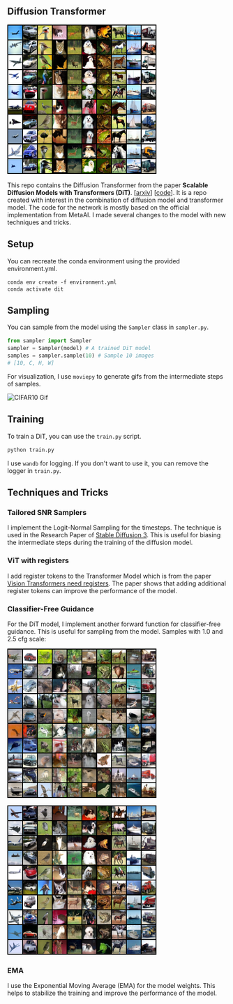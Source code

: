 ## Diffusion Transformer

![DiT CIFAR10 Samples](assets/step199999_cfg5.0_ema.png)

This repo contains the Diffusion Transformer from the paper **Scalable Diffusion Models with Transformers (DiT)**. [[arxiv](https://arxiv.org/abs/2212.09748)] [[code](https://github.com/facebookresearch/DiT)]. It is a repo created with interest in the combination of diffusion model and transformer model. The code for the network is mostly based on the official implementation from MetaAI. I made several changes to the model with new techniques and tricks.

## Setup
You can recreate the conda environment using the provided environment.yml.
```
conda env create -f environment.yml
conda activate dit
```

## Sampling
You can sample from the model using the `Sampler` class in `sampler.py`.
```python
from sampler import Sampler
sampler = Sampler(model) # A trained DiT model
samples = sampler.sample(10) # Sample 10 images
# [10, C, H, W]
```
For visualization, I use `moviepy` to generate gifs from the intermediate steps of samples.

![CIFAR10 Gif](assets/step199999_cfg5.0_ema.gif)

## Training
To train a DiT, you can use the `train.py` script.
```bash
python train.py
```
I use `wandb` for logging. If you don't want to use it, you can remove the logger in `train.py`.


## Techniques and Tricks
### Tailored SNR Samplers
I implement the Logit-Normal Sampling for the timesteps. The technique is used in the Research Paper of [Stable Diffusion 3](https://arxiv.org/pdf/2403.03206). This is useful for biasing the intermediate steps during the training of the diffusion model.
### ViT with registers
I add register tokens to the Transformer Model which is from the paper [Vision Transformers need registers](https://arxiv.org/pdf/2309.16588). The paper shows that adding additional register tokens can improve the performance of the model.
### Classifier-Free Guidance
For the DiT model, I implement another forward function for classifier-free guidance. This is useful for sampling from the model.
Samples with 1.0 and 2.5 cfg scale:

![CIFAR10 cfg=1.0](assets/step199999_cfg1.0_ema.png)

![CIFAR10 cfg=2.5](assets/step199999_cfg2.5_ema.png)

### EMA
I use the Exponential Moving Average (EMA) for the model weights. This helps to stabilize the training and improve the performance of the model.